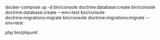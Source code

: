 docker-compose up -d
bin/console doctrine:database:create
bin/console doctrine:database:create --env=test
bin/console doctrine:migrations:migrate
bin/console doctrine:migrations:migrate --env=test

php bin/phpunit

